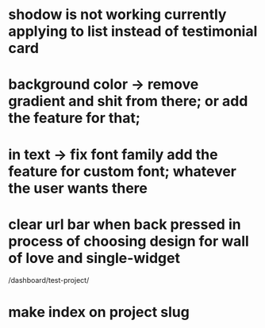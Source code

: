# shodow is not working currently applying to list instead of testimonial card

# background color -> remove gradient and shit from there; or add the feature for that;

# in text -> fix font family add the feature for custom font; whatever the user wants there

# clear url bar when back pressed in process of choosing design for wall of love and single-widget

/dashboard/test-project/

# make index on project slug
